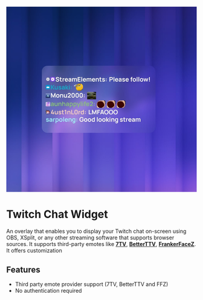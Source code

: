 ![cover](./cover.jpg)

Twitch Chat Widget
============================

An overlay that enables you to display your Twitch chat on-screen using OBS, XSplit, or any other streaming software that supports browser sources. It supports third-party emotes like [**7TV**](https://7tv.app/), [**BetterTTV**](https://betterttv.com/), [**FrankerFaceZ**](https://www.frankerfacez.com/). It offers customization

## Features
- Third party emote provider support (7TV, BetterTTV and FFZ)
- No authentication required

